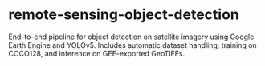 # remote-sensing-object-detection
End-to-end pipeline for object detection on satellite imagery using Google Earth Engine and YOLOv5. Includes automatic dataset handling, training on COCO128, and inference on GEE-exported GeoTIFFs.
